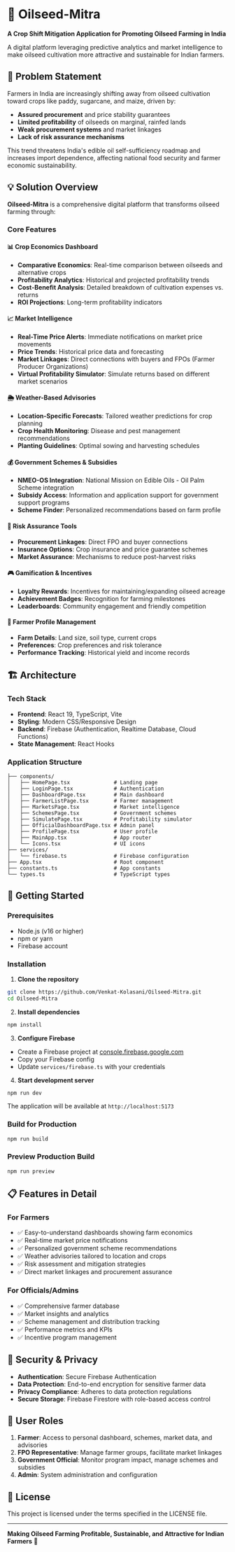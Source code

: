 # 🌾 Oilseed-Mitra

**A Crop Shift Mitigation Application for Promoting Oilseed Farming in India**

A digital platform leveraging predictive analytics and market intelligence to make oilseed cultivation more attractive and sustainable for Indian farmers.

## 🎯 Problem Statement

Farmers in India are increasingly shifting away from oilseed cultivation toward crops like paddy, sugarcane, and maize, driven by:
- **Assured procurement** and price stability guarantees
- **Limited profitability** of oilseeds on marginal, rainfed lands
- **Weak procurement systems** and market linkages
- **Lack of risk assurance mechanisms**

This trend threatens India's edible oil self-sufficiency roadmap and increases import dependence, affecting national food security and farmer economic sustainability.

## 💡 Solution Overview

**Oilseed-Mitra** is a comprehensive digital platform that transforms oilseed farming through:

### Core Features

#### 📊 **Crop Economics Dashboard**
- **Comparative Economics**: Real-time comparison between oilseeds and alternative crops
- **Profitability Analytics**: Historical and projected profitability trends
- **Cost-Benefit Analysis**: Detailed breakdown of cultivation expenses vs. returns
- **ROI Projections**: Long-term profitability indicators

#### 📈 **Market Intelligence**
- **Real-Time Price Alerts**: Immediate notifications on market price movements
- **Price Trends**: Historical price data and forecasting
- **Market Linkages**: Direct connections with buyers and FPOs (Farmer Producer Organizations)
- **Virtual Profitability Simulator**: Simulate returns based on different market scenarios

#### 🌦️ **Weather-Based Advisories**
- **Location-Specific Forecasts**: Tailored weather predictions for crop planning
- **Crop Health Monitoring**: Disease and pest management recommendations
- **Planting Guidelines**: Optimal sowing and harvesting schedules

#### 💰 **Government Schemes & Subsidies**
- **NMEO-OS Integration**: National Mission on Edible Oils - Oil Palm Scheme integration
- **Subsidy Access**: Information and application support for government support programs
- **Scheme Finder**: Personalized recommendations based on farm profile

#### 🤝 **Risk Assurance Tools**
- **Procurement Linkages**: Direct FPO and buyer connections
- **Insurance Options**: Crop insurance and price guarantee schemes
- **Market Assurance**: Mechanisms to reduce post-harvest risks

#### 🎮 **Gamification & Incentives**
- **Loyalty Rewards**: Incentives for maintaining/expanding oilseed acreage
- **Achievement Badges**: Recognition for farming milestones
- **Leaderboards**: Community engagement and friendly competition

#### 👤 **Farmer Profile Management**
- **Farm Details**: Land size, soil type, current crops
- **Preferences**: Crop preferences and risk tolerance
- **Performance Tracking**: Historical yield and income records

## 🏗️ Architecture

### Tech Stack
- **Frontend**: React 19, TypeScript, Vite
- **Styling**: Modern CSS/Responsive Design
- **Backend**: Firebase (Authentication, Realtime Database, Cloud Functions)
- **State Management**: React Hooks

### Application Structure
```
├── components/
│   ├── HomePage.tsx              # Landing page
│   ├── LoginPage.tsx             # Authentication
│   ├── DashboardPage.tsx         # Main dashboard
│   ├── FarmerListPage.tsx        # Farmer management
│   ├── MarketsPage.tsx           # Market intelligence
│   ├── SchemesPage.tsx           # Government schemes
│   ├── SimulatePage.tsx          # Profitability simulator
│   ├── OfficialDashboardPage.tsx # Admin panel
│   ├── ProfilePage.tsx           # User profile
│   ├── MainApp.tsx               # App router
│   └── Icons.tsx                 # UI icons
├── services/
│   └── firebase.ts               # Firebase configuration
├── App.tsx                       # Root component
├── constants.ts                  # App constants
└── types.ts                      # TypeScript types
```

## 🚀 Getting Started

### Prerequisites
- Node.js (v16 or higher)
- npm or yarn
- Firebase account

### Installation

1. **Clone the repository**
```bash
git clone https://github.com/Venkat-Kolasani/Oilseed-Mitra.git
cd Oilseed-Mitra
```

2. **Install dependencies**
```bash
npm install
```

3. **Configure Firebase**
- Create a Firebase project at [console.firebase.google.com](https://console.firebase.google.com)
- Copy your Firebase config
- Update `services/firebase.ts` with your credentials

4. **Start development server**
```bash
npm run dev
```

The application will be available at `http://localhost:5173`

### Build for Production
```bash
npm run build
```

### Preview Production Build
```bash
npm run preview
```

## 📋 Features in Detail

### For Farmers
- ✅ Easy-to-understand dashboards showing farm economics
- ✅ Real-time market price notifications
- ✅ Personalized government scheme recommendations
- ✅ Weather advisories tailored to location and crops
- ✅ Risk assessment and mitigation strategies
- ✅ Direct market linkages and procurement assurance

### For Officials/Admins
- ✅ Comprehensive farmer database
- ✅ Market insights and analytics
- ✅ Scheme management and distribution tracking
- ✅ Performance metrics and KPIs
- ✅ Incentive program management

## 🔐 Security & Privacy

- **Authentication**: Secure Firebase Authentication
- **Data Protection**: End-to-end encryption for sensitive farmer data
- **Privacy Compliance**: Adheres to data protection regulations
- **Secure Storage**: Firebase Firestore with role-based access control

## 📱 User Roles

1. **Farmer**: Access to personal dashboard, schemes, market data, and advisories
2. **FPO Representative**: Manage farmer groups, facilitate market linkages
3. **Government Official**: Monitor program impact, manage schemes and subsidies
4. **Admin**: System administration and configuration

## 📝 License

This project is licensed under the terms specified in the LICENSE file.

---

**Making Oilseed Farming Profitable, Sustainable, and Attractive for Indian Farmers** 🌾
